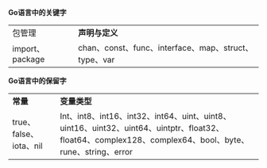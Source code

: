 **Go语言中的关键字**

|   |   |
|---|---|
|包管理|**声明与定义**|
|import、package|chan、const、func、interface、map、struct、type、var|

**Go语言中的保留字**

|   |   |
|---|---|
|**常量**|**变量类型**|
|true、false、iota、nil|Int、int8、int16、int32、int64、uint、uint8、uint16、uint32、uint64、uintptr、float32、float64、complex128、complex64、bool、byte、rune、string、error|